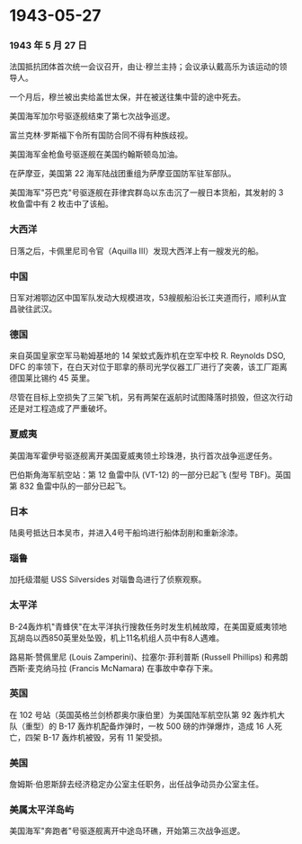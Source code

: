 # 1943-05-27

### 1943 年 5 月 27 日

法国抵抗团体首次统一会议召开，由让·穆兰主持；会议承认戴高乐为该运动的领导人。

一个月后，穆兰被出卖给盖世太保，并在被送往集中营的途中死去。

美国海军加尔号驱逐舰结束了第七次战争巡逻。

富兰克林·罗斯福下令所有国防合同不得有种族歧视。

美国海军金枪鱼号驱逐舰在美国约翰斯顿岛加油。

在萨摩亚，美国第 22 海军陆战团重组为萨摩亚国防军驻军部队。

美国海军"芬巴克"号驱逐舰在菲律宾群岛以东击沉了一艘日本货船，其发射的 3
枚鱼雷中有 2 枚击中了该船。

### 大西洋

日落之后，卡佩里尼司令官（Aquilla III）发现大西洋上有一艘发光的船。

### 中国

日军对湘鄂边区中国军队发动大规模进攻，53艘舰船沿长江夹道而行，顺利从宜昌驶往武汉。

### 德国

来自英国皇家空军马勒姆基地的 14 架蚊式轰炸机在空军中校 R. Reynolds DSO,
DFC
的率领下，在白天对位于耶拿的蔡司光学仪器工厂进行了突袭，该工厂距离德国莱比锡约
45 英里。

尽管在目标上空损失了三架飞机，另有两架在返航时试图降落时损毁，但这次行动还是对工程造成了严重破坏。

### 夏威夷

美国海军霍伊号驱逐舰离开美国夏威夷领土珍珠港，执行首次战争巡逻任务。

巴伯斯角海军航空站：第 12 鱼雷中队 (VT-12) 的一部分已起飞 (型号
TBF)。英国第 832 鱼雷中队的一部分已起飞。

### 日本

陆奥号抵达日本吴市，并进入4号干船坞进行船体刮削和重新涂漆。

### 瑙鲁

加托级潜艇 USS Silversides 对瑙鲁岛进行了侦察观察。

### 太平洋

B-24轰炸机"青蜂侠"在太平洋执行搜救任务时发生机械故障，在美国夏威夷领地瓦胡岛以西850英里处坠毁，机上11名机组人员中有8人遇难。

路易斯·赞佩里尼 (Louis Zamperini)、拉塞尔·菲利普斯 (Russell Phillips)
和弗朗西斯·麦克纳马拉 (Francis McNamara) 在事故中幸存下来。

### 英国

在 102 号站（英国英格兰剑桥郡奥尔康伯里）为美国陆军航空队第 92
轰炸机大队（重型）的 B-17 轰炸机配备炸弹时，一枚 500 磅的炸弹爆炸，造成
16 人死亡，四架 B-17 轰炸机被毁，另有 11 架受损。

### 美国

詹姆斯·伯恩斯辞去经济稳定办公室主任职务，出任战争动员办公室主任。

### 美属太平洋岛屿

美国海军"奔跑者"号驱逐舰离开中途岛环礁，开始第三次战争巡逻。